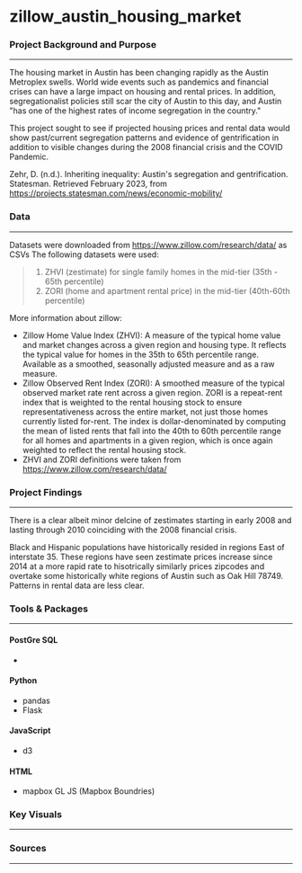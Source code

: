 # zillow_austin_housing_market
### Project Background and Purpose
________________________________________

The housing market in Austin has been changing rapidly as the Austin Metroplex swells. World wide events such as pandemics and financial crises can have a large impact on housing and rental prices. In addition, segregationalist policies still scar the city of Austin to this day, and Austin "has one of the highest rates of income segregation in the country." 

This project sought to see if projected housing prices and rental data would show past/current segregation patterns and evidence of gentrification in addition to visible changes during the 2008 financial crisis and the COVID Pandemic.  

Zehr, D. (n.d.). Inheriting inequality: Austin's segregation and gentrification. Statesman. Retrieved February 2023, from https://projects.statesman.com/news/economic-mobility/ 

### Data
________________________________________

Datasets were downloaded from https://www.zillow.com/research/data/ as CSVs
The following datasets were used: 
>1. ZHVI (zestimate) for single family homes in the mid-tier (35th - 65th percentile) 
>2. ZORI (home and apartment rental price) in the mid-tier (40th-60th percentile)  

More information about zillow: 
  * Zillow Home Value Index (ZHVI): A measure of the typical home value and market changes across a given region and housing type. It reflects the typical value for homes in the 35th to 65th percentile range. Available as a smoothed, seasonally adjusted measure and as a raw measure.
  * Zillow Observed Rent Index (ZORI): A smoothed measure of the typical observed market rate rent across a given region. ZORI is a repeat-rent index that is weighted to the rental housing stock to ensure representativeness across the entire market, not just those homes currently listed for-rent. The index is dollar-denominated by computing the mean of listed rents that fall into the 40th to 60th percentile range for all homes and apartments in a given region, which is once again weighted to reflect the rental housing stock.
  * ZHVI and ZORI definitions were taken from https://www.zillow.com/research/data/ 

### Project Findings
________________________________________

There is a clear albeit minor delcine of zestimates starting in early 2008 and lasting through 2010 coinciding with the 2008 financial crisis.

Black and Hispanic populations have historically resided in regions East of interstate 35. These regions have seen zestimate prices increase since 2014 at a more rapid rate to hisotrically similarly prices zipcodes and overtake some historically white regions of Austin such as Oak Hill 78749. Patterns in rental data are less clear.


### Tools & Packages
________________________________________

#### PostGre SQL
- 
#### Python 
- pandas
- Flask
#### JavaScript
- d3
#### HTML
- mapbox GL JS (Mapbox Boundries)

### Key Visuals 
________________________________________

### Sources
________________________________________
